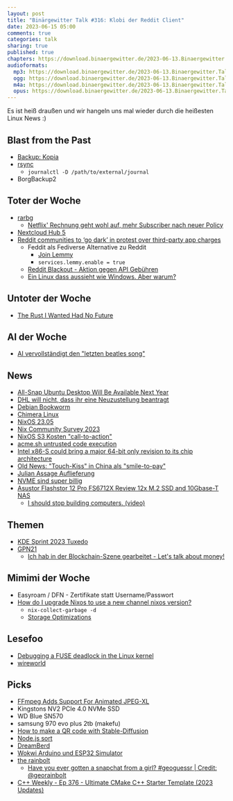 ```yaml
---
layout: post
title: "Binärgewitter Talk #316: Klobi der Reddit Client"
date: 2023-06-15 05:00
comments: true
categories: talk
sharing: true
published: true
chapters: https://download.binaergewitter.de/2023-06-13.Binaergewitter.Talk.316.chapters.txt
audioformats:
  mp3: https://download.binaergewitter.de/2023-06-13.Binaergewitter.Talk.316.mp3
  ogg: https://download.binaergewitter.de/2023-06-13.Binaergewitter.Talk.316.ogg
  m4a: https://download.binaergewitter.de/2023-06-13.Binaergewitter.Talk.316.m4a
  opus: https://download.binaergewitter.de/2023-06-13.Binaergewitter.Talk.316.opus
---
```

Es ist heiß draußen und wir hangeln uns mal wieder durch die heißesten Linux News :)

## Blast from the Past

- [Backup: Kopia](https://kopia.io/)
- [rsync]( https://blog.binaergewitter.de/2023/05/19/binaergewitter-talk-number-315-chatgpt#isso-2271 )
  - `journalctl -D /path/to/external/journal`
- BorgBackup2

## Toter der Woche

- [rarbg]( https://torrentfreak.com/rarbg-shutdown-is-a-major-blow-to-the-pirate-ecosystem-230601/ )
  - [Netflix' Rechnung geht wohl auf, mehr Subscriber nach neuer Policy]( https://www.theverge.com/2023/6/9/23755156/netflix-subscriber-increase-paid-password-sharing-crackdown )
- [Nextcloud Hub 5]( https://nextcloud.com/blog/introducing-hub-5-first-to-deliver-self-hosted-ai-powered-digital-workspace/ )
- [Reddit communities to ‘go dark’ in protest over third-party app charges]( https://www.theguardian.com/technology/2023/jun/11/reddit-communities-to-go-dark-in-protest-over-third-party-app-charges )
  * Feddit als Fediverse Alternative zu Reddit
     - [Join Lemmy](https://join-lemmy.org/instances )
    * `services.lemmy.enable = true`
  * [Reddit Blackout - Aktion gegen API Gebühren](https://feddit.de/post/800018)
  * [Ein Linux dass aussieht wie Windows. Aber warum?](https://www.windowsfx.org/ )

## Untoter der Woche
- [The Rust I Wanted Had No Future](https://graydon2.dreamwidth.org/307291.html)

## AI der Woche

- [AI vervollständigt den "letzten beatles song"]( https://arstechnica.com/information-technology/2023/06/ai-powered-final-beatles-song-due-this-year-says-paul-mccartney/ )

## News
- [All-Snap Ubuntu Desktop Will Be Available Next Year](https://www.omgubuntu.co.uk/2023/05/immutable-all-snap-ubuntu-desktop)
- [DHL will nicht, dass ihr eine Neuzustellung beantragt]( https://www.heise.de/news/DHL-will-keine-praktischen-Links-fuer-Neuzustellungen-9058791.html )
- [Debian Bookworm]( https://linuxnews.de/debian-gnu-linux-12-bookworm-ist-da/ )
- [Chimera Linux]( https://chimera-linux.org/news/2023/06/entering-alpha.html )
- [NixOS 23.05]( https://nixos.org/blog/announcements.html#nixos-23.05 )
- [Nix Community Survey 2023]( https://discourse.nixos.org/t/nix-community-survey-2023/28988 )
- [NixOS S3 Kosten "call-to-action"]( https://discourse.nixos.org/t/the-nixos-foundations-call-to-action-s3-costs-require-community-support/28672 )
- [acme.sh untrusted code execution]( https://github.com/acmesh-official/acme.sh/issues/4659 )
- [Intel x86-S could bring a major 64-bit only revision to its chip architecture]( https://www.notebookcheck.net/Intel-x86-S-could-bring-a-major-64-bit-only-revision-to-its-chip-architecture.719091.0.html )
- [Old News: "Touch-Kiss" in China als "smile-to-pay"]( https://www.theguardian.com/world/2019/sep/04/smile-to-pay-chinese-shoppers-turn-to-facial-payment-technology )
- [Julian Assage Auflieferung](https://netzpolitik.org/2023/julian-assange-britisches-gericht-ebnet-den-weg-zur-auslieferung/)
- [NVME sind super billig]()
- [Asustor Flashstor 12 Pro FS6712X Review 12x M.2 SSD and 10Gbase-T NAS]( https://www.servethehome.com/asustor-flashstor-12-pro-fs6712x-review-12x-m-2-ssd-and-10gbase-t-nas-crucial/ )
  * [I should stop building computers. (video)]( https://www.youtube.com/watch?v=2fKIaalk4_w )

## Themen

- [KDE Sprint 2023 Tuxedo]( https://linuxrocks.online/@tuxedocomputers/110427794850398549 )
- [GPN21]( https://media.ccc.de/c/gpn21 )
  * [Ich hab in der Blockchain-Szene gearbeitet - Let's talk about money!]( https://media.ccc.de/v/gpn21-203-ich-hab-in-der-blockchain-szene-gearbeitet-let-s-talk-about-money- )

## Mimimi der Woche
- Easyroam / DFN - Zertifikate statt Username/Passwort
- [How do I upgrade Nixos to use a new channel nixos version?]( https://unix.stackexchange.com/questions/491727/how-do-i-upgrade-nixos-to-use-a-new-channel-nixos-version )
  * `nix-collect-garbage -d`
  * [Storage Optimizations]( https://nixos.wiki/wiki/Storage_optimization )


## Lesefoo
- [Debugging a FUSE deadlock in the Linux kernel]( https://netflixtechblog.com/debugging-a-fuse-deadlock-in-the-linux-kernel-c75cd7989b6d )
- [wireworld]( https://spritely.institute/news/hoot-wireworld-live-in-browser.html )

## Picks

- [FFmpeg Adds Support For Animated JPEG-XL]( https://www.phoronix.com/news/FFmpeg-Animated-JPEG-XL )
- Kingstons NV2 PCIe 4.0 NVMe SSD
- WD Blue SN570
- samsung 970 evo plus 2tb (makefu)
- [How to make a QR code with Stable-Diffusion]( https://stable-diffusion-art.com/qr-code/ )
- [Node.js sort]( https://twitter.com/ZoltanKochan/status/1659905024846188545)
- [DreamBerd]( https://github.com/TodePond/DreamBerd )
- [Wokwi Arduino und ESP32 Simulator]( https://wokwi.com/ )
- [the rainbolt]( https://twitter.com/georainbolt/status/1666944515670953984 )
  * [Have you ever gotten a snapchat from a girl? #geoguessr | Credit: @georainbolt]( https://www.youtube.com/watch?v=0hUNY9V3_TI )
- [C++ Weekly - Ep 376 - Ultimate CMake C++ Starter Template (2023 Updates)]( https://www.youtube.com/watch?v=ucl0cw9X3e8 )
